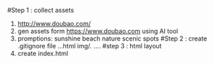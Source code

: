 #Step 1 : collect assets
1. http://www.doubao.com/
2. gen assets form https://www.doubao.com using AI tool
3. promptions: sunshine beach nature scenic spots
#Step 2 : create .gitignore file
    ...html
     img/*.*
    ....
#step 3 : html layout
1. create index.html
